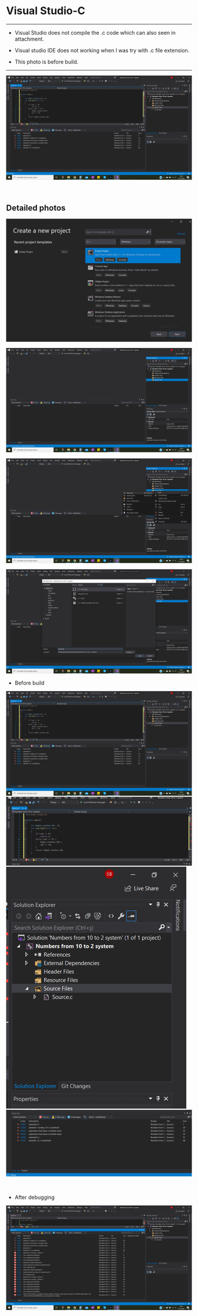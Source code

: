 # Visual Studio-C
---
+ Visual Studio does not compile the .c code which can also seen in attachment. 

+ Visual studio IDE does not working when I was try with .c file extension.

+ This photo is before build.

---
![Compile file](2021-01-17_8.png)

<br/>

## Detailed photos

![Compile file](2021-01-17-4.png)

![Compile file](2021-01-17_5.png)

![Compile file](2021-01-17_6.png)

![Compile file](2021-01-17_7.png)

+ Before build

![Compile File](2021-01-17_8.png)
![Compile File](2021-01-17_8-2.png)
![Compile File](2021-01-17_8-3.png)
![Compile File](2021-01-17_8-4.png)

<br/>

+ After debugging

![Compile File](2021-01-17_12.png)
